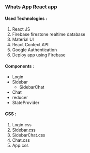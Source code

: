 ### Whats App React app

#### Used Technologies : 
1. React JS
2. Firebase firestone realtime database
3. Material UI
4. React Context API
5. Google Authentication
6. Deploy app using Firebase


#### Components :
* Login
* Sidebar
  * SidebarChat
* Chat 
* reducer
* StateProvider



#### CSS :
1. Login.css
2. Sidebar.css
3. SidebarChat.css
4. Chat.css
5. App.css
